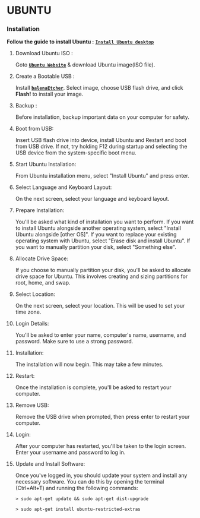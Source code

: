 # **UBUNTU**


### **Installation**

**Follow the guide to install Ubuntu :**  [**`Install Ubuntu desktop`**](https://ubuntu.com/tutorials/install-ubuntu-desktop#1-overview)

 1. Download Ubuntu ISO :
     
    Goto [**`Ubuntu Website`**](https://ubuntu.com/download/desktop) & download Ubuntu image(ISO file).
  
 2. Create a Bootable USB :

    Install [**`balenaEtcher`**](https://etcher.balena.io/#download-etcher). Select image, choose USB flash drive, and click **Flash!** to install your image.

 3. Backup : 

    Before installation, backup important data on your computer for safety.

 4. Boot from USB: 

    Insert USB flash drive into device, install Ubuntu and Restart and boot from USB drive. If not, try holding F12 during startup and selecting the USB device from the system-specific boot menu. 

 5. Start Ubuntu Installation: 

    From Ubuntu installation menu, select "Install Ubuntu" and press enter.

 6. Select Language and Keyboard Layout: 

    On the next screen, select your language and keyboard layout.
  
 7. Prepare Installation: 

    You'll be asked what kind of installation you want to perform. If you want to install Ubuntu alongside another operating system, select "Install Ubuntu alongside [other OS]". If you want to replace your existing operating system with Ubuntu, select "Erase disk and install Ubuntu". If you want to manually partition your disk, select "Something else".

 8. Allocate Drive Space: 

    If you choose to manually partition your disk, you'll be asked to allocate drive space for Ubuntu. This involves creating and sizing partitions for root, home, and swap.

10. Select Location: 

    On the next screen, select your location. This will be used to set your time zone.

11. Login Details: 

    You'll be asked to enter your name, computer's name, username, and password. Make sure to use a strong password.

12. Installation: 

    The installation will now begin. This may take a few      minutes.

13. Restart: 

    Once the installation is complete, you'll be asked to restart  your computer.

14. Remove USB: 

    Remove the USB drive when prompted, then press enter to  restart your computer.

15. Login: 

    After your computer has restarted, you'll be taken to the login screen. Enter your username and password to log in.

16. Update and Install Software: 

    Once you've logged in, you should update   your system and install any necessary software. You can do this by opening the terminal (Ctrl+Alt+T) and running the following commands:
  
    `> sudo apt-get update && sudo apt-get dist-upgrade`
  
    `> sudo apt-get install ubuntu-restricted-extras`
